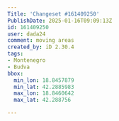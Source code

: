 ```yaml
---
Title: 'Changeset #161409250'
PublishDate: 2025-01-16T09:09:13Z
id: 161409250
user: dada24
comment: moving areas
created_by: iD 2.30.4
tags:
- Montenegro
- Budva
bbox:
  min_lon: 18.8457879
  min_lat: 42.2885983
  max_lon: 18.8460642
  max_lat: 42.288756

---
```

